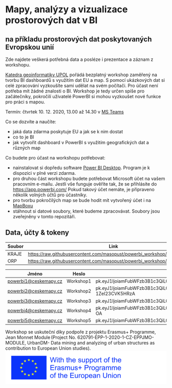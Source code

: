 # Mapy, analýzy a vizualizace prostorových dat v BI
na příkladu prostorových dat poskytovaných Evropskou unií
------
Zde najdete veškerá potřebná data a posléze i prezentace a záznam z workshopu.

[Katedra geoinformatiky UPOL](http://www.geoinformatics.upol.cz) pořádá bezplatný workshop zaměřený na tvorbu BI dashboardů s využitím dat EU a map.  S pomocí ukázkových dat si celé zpracování vyzkoušíte sami udělat na svém počítači. Pro účast není potřeba mít žádné znalosti o BI. Workshop je tedy určen spíše pro začátečníky, pokročilí uživatelé PowerBI si mohou vyzkoušet nové funkce pro práci s mapou. 

Termín: čtvrtek 10. 12. 2020, 13.00 až 14.30 v [MS Teams](https://teams.microsoft.com/l/meetup-join/19%3ac25b789f06814d61811cfced9369e7f5%40thread.tacv2/1606984067317?context=%7b%22Tid%22%3a%220bc2f20e-02ff-4b63-a04a-5fb58043de89%22%2c%22Oid%22%3a%223d92fc2d-6f96-426e-a5c5-6a82c8b15a03%22%7d)

Co se dozvíte a naučíte:
- jaká data zdarma poskytuje EU a jak se k nim dostat
- co to je BI
- jak vytvořit dashboard v PowerBI s využitím geografických dat a různých map

Co budete pro účast na workshopu potřebovat:
- nainstalovat si dopředu software [Power BI Desktop](https://www.microsoft.com/cs-CZ/download/details.aspx?id=58494). Program je k dispozici v plné verzi zdarma.
- pro druhou část workshopu budete potřebovat Microsoft účet na vašem pracovním e-mailu. Jestli vše funguje ověříte tak, že se přihlásíte do https://app.powerbi.com/ Pokud takový účet nemáte, je připraveno několik volných účtů pro účastníky.
- pro tvorbu pokročilých map se bude hodit mít vytvořený účet i na [MapBoxu](https://account.mapbox.com/auth/signup)
- stáhnout si datové soubory, které budeme zpracovávat. Soubory jsou zveřejněny v tomto repozitáři.

## Data, účty & tokeny
| Soubor         |  Link |
| ------------- | -----|
|KRAJE|  https://raw.githubusercontent.com/masopust/powerbi_workshop/main/kraje.json |
|ORP|  https://raw.githubusercontent.com/masopust/powerbi_workshop/main/orp.json |


| Jméno         | Heslo         | Token |
| ------------- |-------------| -----|
| powerbi1@ceskemapy.cz | Workshop1 | pk.eyJ1IjoiamFubWFzb3B1c3QiLCJhIjoiY2tpaGdtMjNyMXg0cTJ5cGV3bTgyNTc4YiJ9.2MessFgcjG50ZOoDMp9_HQ |
| powerbi2@ceskemapy.cz | Workshop2 | pk.eyJ1IjoiamFubWFzb3B1c3QiLCJhIjoiY2tpaGdwdGVkMDdlZTJybnhoNW9nZmkxcCJ9.zzqXS0u-1ZeI23CVK5HRzA |
| powerbi3@ceskemapy.cz | Workshop3 | pk.eyJ1IjoiamFubWFzb3B1c3QiLCJhIjoiY2tpaGdwemZ1MGRybTJ2b2dzMHUxNjF0YiJ9.IGH0cIeTwTvEeTWKL_yQyA |
| powerbi4@ceskemapy.cz | Workshop4 | pk.eyJ1IjoiamFubWFzb3B1c3QiLCJhIjoiY2tpaGdxOGp2MGhqZTJ2bzM4N3Q0aGl5MSJ9.L_btxLprkQNuZDSMgQU-OA |
| powerbi5@ceskemapy.cz | Workshop5 | pk.eyJ1IjoiamFubWFzb3B1c3QiLCJhIjoiY2tpaGdxZWw4MDdobjJybXcyZnBmbnVzZCJ9.4a7mIEUrdppKUeSgo3qAvQ |


Workshop se uskuteční díky podpoře z projektu Erasmus+ Programme, Jean Monnet Module (Project No. 620791-EPP-1-2020-1-CZ-EPPJMO-MODULE, UrbanDM- Data mining and analyzing of urban structures as contribution to European Union studies).
![alt text](https://raw.githubusercontent.com/masopust/powerbi_workshop/main/img/logosErasmusRight.jpg "EU Erasmus logo")
